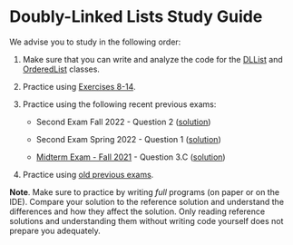 # Doubly-Linked Lists Study Guide

We advise you to study in the following order:

1. Make sure that you can write and analyze the code for the [DLList](../main/code/dll_comments.h) and [OrderedList](../main/code/ordered_list.h) classes.

2. Practice using [Exercises 8-14](../exercises/list_exercises.md).

3. Practice using the following recent previous exams:

    * Second Exam Fall 2022 - Question 2 ([solution](https://drive.google.com/file/d/1caBxJHxHRAk1k-fz-fDn51XMe-ds1Cg0/view?usp=share_link))

    * Second Exam Spring 2022 - Question 1 ([solution](https://drive.google.com/file/d/1B2wwtuXLiJjhmAHoVMnpWm2kEAx9GpOF/view?usp=share_link))

    * [Midterm Exam - Fall 2021](https://drive.google.com/file/d/1dAMSwZIaUHxgv95D3pNuzg9Qh0bcr_UY/view?usp=share_link) - Question 3.C ([solution](https://drive.google.com/file/d/1JJMzZyC2iNYfi3XsEUYSThoFLZ-pvitw/view?usp=share_link))

4. Practice using [old previous exams](https://docs.google.com/document/d/15BVMhjwFnGattwKcs6xEZKDmKR7CzMbF-gSj-buPzY4/edit?usp=drive_web&ouid=110789104378877559009).

**Note**. Make sure to practice by writing _full_ programs (on paper or on the IDE). Compare your solution to the reference solution and understand the differences and how they affect the solution. Only reading reference solutions and understanding them without writing code yourself does not prepare you adequately.
